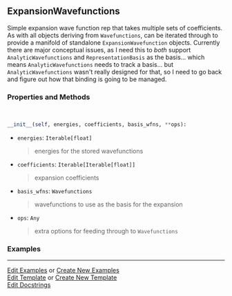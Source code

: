 ## <a id="Psience.BasisReps.Wavefunctions.ExpansionWavefunctions">ExpansionWavefunctions</a>
Simple expansion wave function rep that takes multiple sets of coefficients.
As with all objects deriving from `Wavefunctions`, can be iterated through to
provide a manifold of standalone `ExpansionWavefunction` objects.
Currently there are major conceptual issues, as I need this to _both_ support `AnalyticWavefunctions`
and `RepresentationBasis` as the basis...
which means `AnalyticWavefunctions` needs to track a basis...
but `AnalyticWavefunctions` wasn't really designed for that, so I need to go back and figure out how
that binding is going to be managed.

### Properties and Methods
<a id="Psience.BasisReps.Wavefunctions.ExpansionWavefunctions.__init__" class="docs-object-method">&nbsp;</a>
```python
__init__(self, energies, coefficients, basis_wfns, **ops): 
```

- `energies`: `Iterable[float]`
    >energies for the stored wavefunctions
- `coefficients`: `Iterable[Iterable[float]]`
    >expansion coefficients
- `basis_wfns`: `Wavefunctions`
    >wavefunctions to use as the basis for the expansion
- `ops`: `Any`
    >extra options for feeding through to `Wavefunctions`

### Examples




___

[Edit Examples](https://github.com/McCoyGroup/Psience/edit/edit/ci/examples/ci/docs/Psience/BasisReps/Wavefunctions/ExpansionWavefunctions.md) or 
[Create New Examples](https://github.com/McCoyGroup/Psience/new/edit/?filename=ci/examples/ci/docs/Psience/BasisReps/Wavefunctions/ExpansionWavefunctions.md) <br/>
[Edit Template](https://github.com/McCoyGroup/Psience/edit/edit/ci/docs/ci/docs/Psience/BasisReps/Wavefunctions/ExpansionWavefunctions.md) or 
[Create New Template](https://github.com/McCoyGroup/Psience/new/edit/?filename=ci/docs/templates/ci/docs/Psience/BasisReps/Wavefunctions/ExpansionWavefunctions.md) <br/>
[Edit Docstrings](https://github.com/McCoyGroup/Psience/edit/edit/Psience/BasisReps/Wavefunctions.py?message=Update%20Docs)